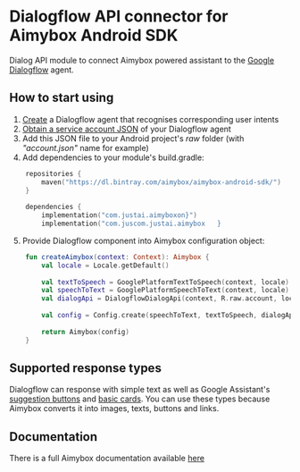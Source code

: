 # Dialogflow API connector for Aimybox Android SDK

Dialog API module to connect Aimybox powered assistant to the [Google Dialogflow](https://dialogflow.com) agent.

## How to start using

1. [Create](https://cloud.google.com/dialogflow/docs/tutorials/) a Dialogflow agent that recognises corresponding user intents
2. [Obtain a service account JSON](https://dialogflow.com/docs/reference/v2-auth-setup) of your Dialogflow agent
3. Add this JSON file to your Android project's _raw_ folder (with _"account.json"_ name for example)
4. Add dependencies to your module's build.gradle:
```kotlin
    repositories {
        maven("https://dl.bintray.com/aimybox/aimybox-android-sdk/")
    }
    
    dependencies {
        implementation("com.justai.aimyboxon}")
        implementation("com.juscom.justai.aimybox   }
```
5. Provide Dialogflow component into Aimybox configuration object:
```kotlin    
    fun createAimybox(context: Context): Aimybox {
        val locale = Locale.getDefault()
    
        val textToSpeech = GooglePlatformTextToSpeech(context, locale) // Or any other TTS
        val speechToText = GooglePlatformSpeechToText(context, locale) // Or any other ASR
        val dialogApi = DialogflowDialogApi(context, R.raw.account, locale.language)
        
        val config = Config.create(speechToText, textToSpeech, dialogApi)
    
        return Aimybox(config)
    }
```

## Supported response types
Dialogflow can response with simple text as well as Google Assistant's [suggestion buttons](https://developers.google.com/actions/assistant/responses#suggestion_chips) and [basic cards](https://developers.google.com/actions/assistant/responses#basic_card).
You can use these types because Aimybox converts it into images, texts, buttons and links.

## Documentation

There is a full Aimybox documentation available [here](https://help.aimybox.com)